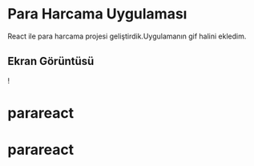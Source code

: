 # 
<h1>Para Harcama Uygulaması </h1>

React ile para harcama projesi geliştirdik.Uygulamanın gif halini ekledim.



<h2>Ekran Görüntüsü</h2>


! [](Screenpara.gif)


# parareact
# parareact
